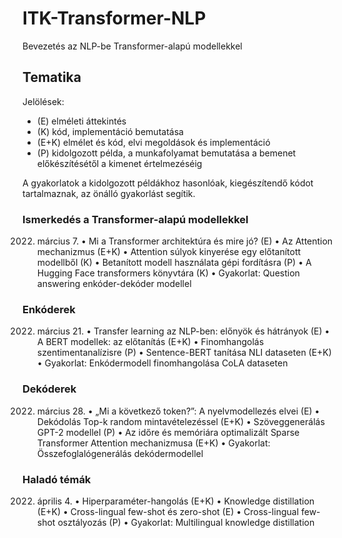 # ITK-Transformer-NLP
Bevezetés az NLP-be Transformer-alapú modellekkel

## Tematika

Jelölések:

* (E) elméleti áttekintés
* (K) kód, implementáció bemutatása
* (E+K) elmélet és kód, elvi megoldások és implementáció
* (P) kidolgozott példa, a munkafolyamat bemutatása a bemenet előkészítésétől a kimenet értelmezéséig

A gyakorlatok a kidolgozott példákhoz hasonlóak, kiegészítendő kódot tartalmaznak, az önálló gyakorlást segítik.

### Ismerkedés a Transformer-alapú modellekkel
2022. március 7.
• Mi a Transformer architektúra és mire jó? (E)
• Az Attention mechanizmus (E+K)
• Attention súlyok kinyerése egy előtanított modellből (K)
• Betanított modell használata gépi fordításra (P)
• A Hugging Face transformers könyvtára (K)
• Gyakorlat: Question answering enkóder-dekóder modellel
 
### Enkóderek
2022. március 21.
• Transfer learning az NLP-ben: előnyök és hátrányok (E)
• A BERT modellek: az előtanítás (E+K)
• Finomhangolás szentimentanalízisre (P)
• Sentence-BERT tanítása NLI dataseten (E+K)
• Gyakorlat: Enkódermodell finomhangolása CoLA dataseten

### Dekóderek
2022. március 28.
• „Mi a következő token?”: A nyelvmodellezés elvei (E)
• Dekódolás Top-k random mintavételezéssel (E+K)
• Szöveggenerálás GPT-2 modellel (P)
• Az időre és memóriára optimalizált Sparse Transformer Attention mechanizmusa (E+K)
• Gyakorlat: Összefoglalógenerálás dekódermodellel
 
### Haladó témák
2022. április 4.
• Hiperparaméter-hangolás (E+K)
• Knowledge distillation (E+K)
• Cross-lingual few-shot és zero-shot (E)
• Cross-lingual few-shot osztályozás (P)
• Gyakorlat: Multilingual knowledge distillation
